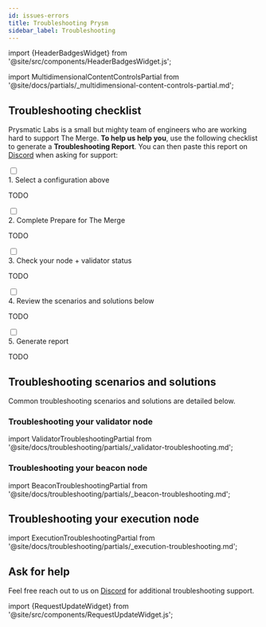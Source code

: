 ```yaml
---
id: issues-errors
title: Troubleshooting Prysm
sidebar_label: Troubleshooting
---
```


import {HeaderBadgesWidget} from '@site/src/components/HeaderBadgesWidget.js';

<HeaderBadgesWidget commaDelimitedContributors="Nishant,Mick" />

import MultidimensionalContentControlsPartial from '@site/docs/partials/_multidimensional-content-controls-partial.md';

<MultidimensionalContentControlsPartial />

## Troubleshooting checklist

Prysmatic Labs is a small but mighty team of engineers who are working hard to support The Merge. **To help us help you**, use the following checklist to generate a **Troubleshooting Report**. You can then paste this report on [Discord](https://discord.gg/prysmaticlabs) when asking for support:

<div class='checklist'>
    <div class='task'>
        <div class='input-container'><input id="tc-1" type='checkbox'/><span class='done'></span></div>
        <div class='guidance-container'>
            <label for="tc-1">1. Select a configuration above</label>
            <p>TODO</p>
        </div>
    </div>
    <div class='task'>
        <div class='input-container'><input id="tc-2" type='checkbox'/><span class='done'></span></div>
        <div class='guidance-container'>
            <label for="tc-2">2. Complete Prepare for The Merge</label>
            <p>TODO</p>
        </div>
    </div>
    <div class='task'>
        <div class='input-container'><input id="tc-2" type='checkbox'/><span class='done'></span></div>
        <div class='guidance-container'>
            <label for="tc-2">3. Check your node + validator status</label>
            <p>TODO</p>
        </div>
    </div>
    <div class='task'>
        <div class='input-container'><input id="tc-2" type='checkbox'/><span class='done'></span></div>
        <div class='guidance-container'>
            <label for="tc-2">4. Review the scenarios and solutions below</label>
            <p>TODO</p>
        </div>
    </div>
    <div class='task'>
        <div class='input-container'><input id="tc-2" type='checkbox'/><span class='done'></span></div>
        <div class='guidance-container'>
            <label for="tc-2">5. Generate report</label>
            <p>TODO</p>
        </div>
    </div>
</div>


## Troubleshooting scenarios and solutions

Common troubleshooting scenarios and solutions are detailed below. 

### Troubleshooting your validator node

import ValidatorTroubleshootingPartial from '@site/docs/troubleshooting/partials/_validator-troubleshooting.md';

<ValidatorTroubleshootingPartial />


### Troubleshooting your beacon node

import BeaconTroubleshootingPartial from '@site/docs/troubleshooting/partials/_beacon-troubleshooting.md';

<BeaconTroubleshootingPartial />


## Troubleshooting your execution node

import ExecutionTroubleshootingPartial from '@site/docs/troubleshooting/partials/_execution-troubleshooting.md';

<ExecutionTroubleshootingPartial />

## Ask for help

Feel free reach out to us on [Discord](https://discord.gg/prysmaticlabs) for additional troubleshooting support. 


import {RequestUpdateWidget} from '@site/src/components/RequestUpdateWidget.js';

<RequestUpdateWidget />